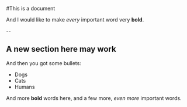 #This is a document


And I would like to make *every* important word very **bold**.

--

## A new section here may work

And then you got some bullets:

- Dogs
- Cats
- Humans

And more **bold** words here, and a few more, *even more* important words.



